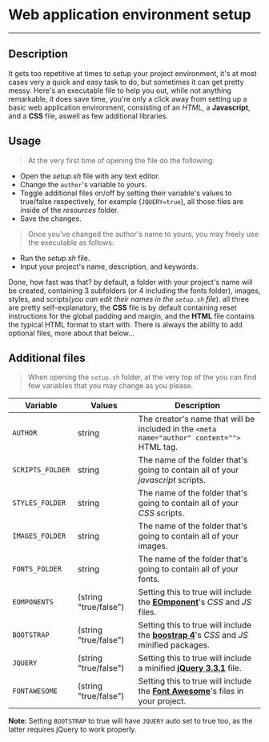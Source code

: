 # Web application environment setup
---

## Description
It gets too repetitive at times to setup your project environment, it's at most cases very a quick and easy task to do, but sometimes it can get pretty messy. Here's an executable file to help you out, while not anything remarkable, it does save time, you're only a click away from setting up a basic web application environment, consisting of an *HTML*, a **Javascript**, and a **CSS** file, aswell as few additional libraries.

## Usage
> At the very first time of opening the file do the following:
- Open the *setup.sh* file with any text editor.
- Change the `author`'s variable to yours.
- Toggle additional files on/off by setting their variable's values to true/false respectively, for example (`JQUERY=true`), all those files are inside of the *resources* folder.
- Save the changes.

> Once you've changed the author's name to yours, you may freely use the executable as follows:
- Run the *setup.sh* file.
- Input your project's name, description, and keywords.

Done, how fast was that? by default, a folder with your project's name will be created, containing 3 subfolders (or 4 including the fonts folder), images, styles, and scripts(*you can edit their names in the `setup.sh` file*). all three are pretty self-explanatory, the **CSS** file is by default containing reset instructions for the global padding and margin, and the **HTML** file contains the typical HTML format to start with.
There is always the ability to add optional files, more about that below...

## Additional files
> When opening the `setup.sh` folder, at the very top of the you can find few variables that you may change as you please.

|**Variable**|**Values**|**Description**|
|------------|----------|---------------|
|`AUTHOR`    |string    |The creator's name that will be included in the `<meta name="author" content="">` HTML tag.|
|`SCRIPTS_FOLDER`|string|The name of the folder that's going to contain all of your _javascript_ scripts.|
|`STYLES_FOLDER`|string|The name of the folder that's going to contain all of your _CSS_ scripts.|
|`IMAGES_FOLDER`|string|The name of the folder that's going to contain all of your images.|
|`FONTS_FOLDER`|string|The name of the folder that's going to contain all of your fonts.|
|`EOMPONENTS`|(string "true/false")|Setting this to true will include the [__EOmponent__](https://github.com/EOussama/EOmponents)'s _CSS_ and _JS_ files.|
|`BOOTSTRAP`|(string "true/false")|Setting this to true will include the [__boostrap 4__](https://getbootstrap.com/)'s _CSS_ and _JS_ minified packages.|
|`JQUERY`|(string "true/false")|Setting this to true will include a minified [__jQuery 3.3.1__](https://jquery.com/) file.|
|`FONTAWESOME`|(string "true/false")|Setting this to true will include the [__Font Awesome__](https://fontawesome.com/)'s files in your project.|

**Note**: Setting `BOOTSTRAP` to true will have `JQUERY` auto set to true too, as the latter requires jQuery to work properly.

